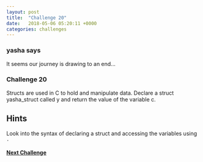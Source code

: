 ```yaml
---
layout: post
title:  "Challenge 20"
date:   2018-05-06 05:20:11 +0000
categories: challenges
---
```


### yasha says

It seems our journey is drawing to an end...

### Challenge 20
Structs are used in C to hold and manipulate data. Declare a struct yasha_struct called y and return the value of the variable c.

## Hints
Look into the syntax of declaring a struct and accessing the variables using `.`


#### [Next Challenge](/challenges)
